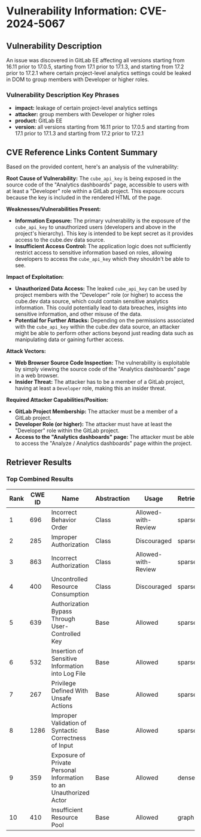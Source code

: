 # Vulnerability Information: CVE-2024-5067

## Vulnerability Description
An issue was discovered in GitLab EE affecting all versions starting from 16.11 prior to 17.0.5, starting from 17.1 prior to 17.1.3, and starting from 17.2 prior to 17.2.1 where certain project-level analytics settings could be leaked in DOM to group members with Developer or higher roles.

### Vulnerability Description Key Phrases
- **impact:** leakage of certain project-level analytics settings
- **attacker:** group members with Developer or higher roles
- **product:** GitLab EE
- **version:** all versions starting from 16.11 prior to 17.0.5 and starting from 17.1 prior to 17.1.3 and starting from 17.2 prior to 17.2.1

## CVE Reference Links Content Summary
Based on the provided content, here's an analysis of the vulnerability:

**Root Cause of Vulnerability:**
The `cube_api_key` is being exposed in the source code of the "Analytics dashboards" page, accessible to users with at least a "Developer" role within a GitLab project. This exposure occurs because the key is included in the rendered HTML of the page.

**Weaknesses/Vulnerabilities Present:**
- **Information Exposure:** The primary vulnerability is the exposure of the `cube_api_key` to unauthorized users (developers and above in the project's hierarchy). This key is intended to be kept secret as it provides access to the cube.dev data source.
- **Insufficient Access Control:** The application logic does not sufficiently restrict access to sensitive information based on roles, allowing developers to access the `cube_api_key` which they shouldn't be able to see.

**Impact of Exploitation:**
- **Unauthorized Data Access:** The leaked `cube_api_key` can be used by project members with the "Developer" role (or higher) to access the cube.dev data source, which could contain sensitive analytics information. This could potentially lead to data breaches, insights into sensitive information, and other misuse of the data.
- **Potential for Further Attacks:** Depending on the permissions associated with the `cube_api_key` within the cube.dev data source, an attacker might be able to perform other actions beyond just reading data such as manipulating data or gaining further access.

**Attack Vectors:**
- **Web Browser Source Code Inspection:** The vulnerability is exploitable by simply viewing the source code of the "Analytics dashboards" page in a web browser.
- **Insider Threat:** The attacker has to be a member of a GitLab project, having at least a `Developer` role, making this an insider threat.

**Required Attacker Capabilities/Position:**
- **GitLab Project Membership:** The attacker must be a member of a GitLab project.
- **Developer Role (or higher):** The attacker must have at least the "Developer" role within the GitLab project.
- **Access to the "Analytics dashboards" page:** The attacker must be able to access the "Analyze / Analytics dashboards" page within the project.

## Retriever Results

### Top Combined Results

| Rank | CWE ID | Name | Abstraction | Usage  | Retrievers | Individual Scores |
|------|--------|------|-------------|-------|------------|-------------------|
| 1 | 696 | Incorrect Behavior Order | Class | Allowed-with-Review | sparse | 0.121 |
| 2 | 285 | Improper Authorization | Class | Discouraged | sparse | 0.120 |
| 3 | 863 | Incorrect Authorization | Class | Allowed-with-Review | sparse | 0.117 |
| 4 | 400 | Uncontrolled Resource Consumption | Class | Discouraged | sparse | 0.113 |
| 5 | 639 | Authorization Bypass Through User-Controlled Key | Base | Allowed | sparse | 0.108 |
| 6 | 532 | Insertion of Sensitive Information into Log File | Base | Allowed | sparse | 0.108 |
| 7 | 267 | Privilege Defined With Unsafe Actions | Base | Allowed | sparse | 0.107 |
| 8 | 1286 | Improper Validation of Syntactic Correctness of Input | Base | Allowed | sparse | 0.105 |
| 9 | 359 | Exposure of Private Personal Information to an Unauthorized Actor | Base | Allowed | dense | 0.543 |
| 10 | 410 | Insufficient Resource Pool | Base | Allowed | graph | 0.002 |

